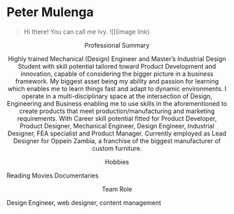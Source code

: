 # Peter Mulenga 
> Hi there! You can call me Ivy.
![](image link)
<p align="center">Professional Summary</p>
<p align="center">
Highly trained Mechanical (Design) Engineer and Master’s Industrial Design Student with skill potential tailored toward Product Development and innovation, capable of considering the bigger picture in a business framework. My biggest asset being my ability and passion for learning which enables me to learn things fast and adapt to dynamic environments. I operate in a multi-disciplinary space at the intersection of Design, Engineering and Business enabling me to use skills in the aforementioned to create products that meet production/manufacturing and marketing requirements. With Career skill potential fitted for Product Developer, Product Designer, Mechanical Engineer, Design Engineer, Industrial Designer, FEA specialist and Product Manager. Currently employed as Lead Designer for Oppein Zambia, a franchise of the biggest manufacturer of custom furniture.
</p>
<p align="center">Hobbies</p>
Reading
Movies
Documentaries
<p align="center">

</p>
<p align="center">Team Role</p>
Design Engineer, web designer, content management
<p align="center">

</p>